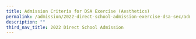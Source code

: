 ```yaml
---
title: Admission Criteria for DSA Exercise (Aesthetics)
permalink: /admission/2022-direct-school-admission-exercise-dsa-sec/admission-criteria-for-dsa-aesthetics/
description: ""
third_nav_title: 2022 Direct School Admission
---
```

